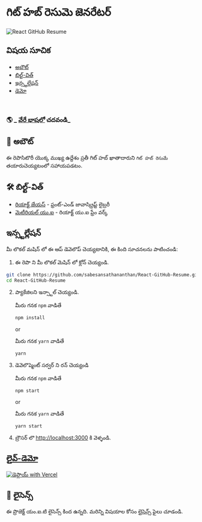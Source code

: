 # గిట్ హబ్ రెసుమె జెనరేటర్

![React GitHub Resume](https://github.com/sabesansathananthan/React-GitHub-Resume/blob/master/src/assets/readme/screenshot.png)

## విషయ సూచిక

- [అబౌట్](#about)
- [బిల్ట్-విత్](#️built-with)
- [ఇన్స్టల్లేషన్](#installation)
- [డెమో](#live-demo)

<br>

### 🌎 _ [వేరే భాషలో](./Translations.md) చదవండి_

<h2 id='about'>🤔 అబౌట్</h2>

ఈ రెపొసిటొరీ యొక్క ముఖ్య ఉద్దేశం ప్రతీ గిట్ హబ్ ఖాతాదారుని `గిట్ హబ్ రెసుమే` తయారుచెయ్యటంలో సహాయపడటం.

<h2 id='built-with'>🛠️ బిల్ట్-విత్</h2>

- [రియాక్ట్ జేయస్](https://reactjs.org/) - ఫ్రంట్-ఎండ్ జావాస్క్రిప్ట్ లైబ్రరీ
- [మెటీరియల్ యు.ఐ](https://material-ui.com/) - రియాక్ట్ యు.ఐ ఫ్రేం వర్క్

<h2 id='installation'>ఇన్స్టల్లేషన్</h2>

మీ లొకల్ మషిన్ లో ఈ ఆప్ డెవెలొప్ చెయ్యటానికి, ఈ కింది సూచనలను పాటించండి:

1. ఈ రెపొ ని మీ లొకల్ మెషిన్ లో క్లోన్ చెయ్యండి.

```bash
git clone https://github.com/sabesansathananthan/React-GitHub-Resume.git
cd React-GitHub-Resume
```

2. ప్యాకేజిలని ఇన్స్టాల్ చెయ్యండి.

   మీరు గనక `npm` వాడితే

   ```bash
   npm install
   ```

   or

   మీరు గనక `yarn` వాడితే

   ```bash
   yarn
   ```

3. డెవెలొప్మెంట్ సర్వర్ ని రన్ చెయ్యండి

   మీరు గనక `npm` వాడితే

   ```bash
   npm start
   ```

   or

   మీరు గనక `yarn` వాడితే

   ```bash
   yarn start
   ```

4. బ్రౌసర్ లొ <http://localhost:3000> కి వెళ్ళండి.

<h2 id='live-demo'><a href="https://react-github-resume.vercel.app/">లైవ్-డెమో</a></h2>

[![డెప్లొయ్ with Vercel](https://vercel.com/button)](https://vercel.com/new/git/external?repository-url=https://github.com/sabesansathananthan/React-GitHub-Resume)

## 📄 లైసెన్స్

ఈ ప్రొజెక్ట్ యం.ఐ.టి లైసెన్స్ కింద ఉన్నది. మరిన్ని విషయాల కోసం [లైసెన్స్](../LICENSE) ఫైలు చూడండి.

